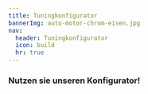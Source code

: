 ```yaml
---
title: Tuningkonfigurator
bannerImg: auto-motor-chrom-eisen.jpg
nav:
  header: Tuningkonfigurator
  icon: build
  hr: true
---
```

### Nutzen sie unseren Konfigurator!